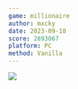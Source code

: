 ```yaml
---
game: millionaire
author: mxcky
date: 2023-09-10
score: 2893067
platform: PC
method: Vanilla
---
```

![]({{site.url}}/assets/img/20230910_millionare_mxcky.png)
